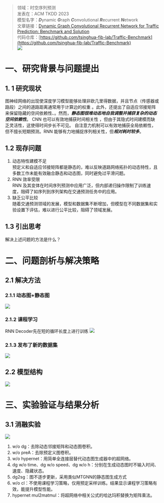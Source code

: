 >领域：时空序列预测  
>发表在：ACM TKDD 2023  
>模型名字：***D***ynamic ***G***raph ***C***onvolutional ***R***ecurrent ***N***etwork  
>文章链接：[Dynamic Graph Convolutional Recurrent Network for Traffic Prediction: Benchmark and Solution](https://dl.acm.org/doi/10.1145/3532611)  
>代码仓库：[https://github.com/tsinghua-fib-lab/Traffic-Benchmark](https://github.com/tsinghua-fib-lab/Traffic-Benchmark)  
![](https://picgo-for-paper-reading.oss-cn-beijing.aliyuncs.com/img/20250306205343.png)
# 一、研究背景与问题提出
## 1. 1 研究现状
图神经网络的出现使深度学习模型能够处理非欧几里得数据，并且节点（传感器或路段）之间的道路距离通常用于计算边的权重 。此外，还提出了自适应邻接矩阵来保留隐藏的空间依赖性、。然而，***静态图很难动态地自我调整并捕获复杂的动态空间依赖性***。
CNN 也可以有效地捕获时间相关性 ，但由于其隐式时间建模而缺乏灵活性，这使得时间步长不可见。
自注意力机制可以有效地捕获全局依赖性，但不擅长短期预测。RNN 能够有力地捕捉序列相关性，但***相对耗时较多***。
## 1.2 现存问题
1. 动态特性建模不足  
	预定义和自适应邻接矩阵都是静态的，难以反映道路网络拓扑的动态特性，且多数工作未能有效融合静态和动态图，同时避免过平滑问题。
2. RNN 效率受限  
	RNN 及其变体在时间序列预测中应用广泛，但内部递归操作限制了训练速度，阻碍了如序列到序列架构在交通预测任务中的应用。
3. 缺乏公平比较  
	随着交通预测领域的发展，模型和数据集不断增加，但模型在不同数据集和实验设置下评估，难以进行公平比较，阻碍了领域发展。
## 1.3 引出思考
解决上述问题的方法是什么？

# 二、问题剖析与解决策略
## 2.1 解决方法
### 2.1.1 动态图+静态图
![](https://picgo-for-paper-reading.oss-cn-beijing.aliyuncs.com/img/![[2023_TKDD_DGCRN-20250303222337.png]].png)
### 2.1.2 课程学习
RNN Decoder先在短的循环长度上进行训练
![](https://picgo-for-paper-reading.oss-cn-beijing.aliyuncs.com/img/![[2023_TKDD_DGCRN-20250303222610.png]].png)
### 2.1.3 发布了新的数据集
![](https://picgo-for-paper-reading.oss-cn-beijing.aliyuncs.com/img/![[2023_TKDD_DGCRN-20250303222914.png]].png)
## 2.2 模型结构
![](https://picgo-for-paper-reading.oss-cn-beijing.aliyuncs.com/img/20250306205343.png)
# 三、实验验证与结果分析 
## 3.1 消融实验
![](https://picgo-for-paper-reading.oss-cn-beijing.aliyuncs.com/img/![[2023_TKDD_DGCRN-20250303223025.png]].png)
1. w/o dg：去除动态邻接矩阵和动态图卷积。
2. w/o preA：去除预定义图卷积。
3. w/o hypernet：用简单全连接层替代动态图生成器中的超网络。
4. dg w/o time、dg w/o speed、dg w/o h：分别在生成动态图时不输入时间、速度、隐藏状态。
5. dg2sg：图不逐步更新，采用类似MTGNN的静态图生成方式
6. w/o cl：不使用课程学习策略，仅用预定采样训练。结果显示课程学习策略有效，能提升模型性能。
7. hypernet mul2matmul：将超网络中相关公式的哈达玛积替换为矩阵乘法。